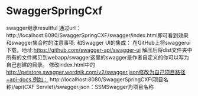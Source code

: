 # SwaggerSpringCxf
swagger继承resultful
通过url：http://localhost:8080/SwaggerSpringCXF/swagger/index.html即可看到效果
和swagger集合时的注意事项:
和Swagger UI的集成：
在GitHub上将swaggerui下载，地址:https://github.com/swagger-api/swagger-ui
解压后将dist文件夹中所有的文件拷贝到webapp/swagger这里的swagger是作者自定义的你可以写为自己创建的目录。
修改index.html中的 http://petstore.swagger.wordnik.com/v2/swagger.json修改为自己项目路径+api-docs,例如：
http://localhost:8080/SwaggerSpringCXF(项目名称)/api(CXF Servlet)/swagger.json：SSMSwagger为项目名称
